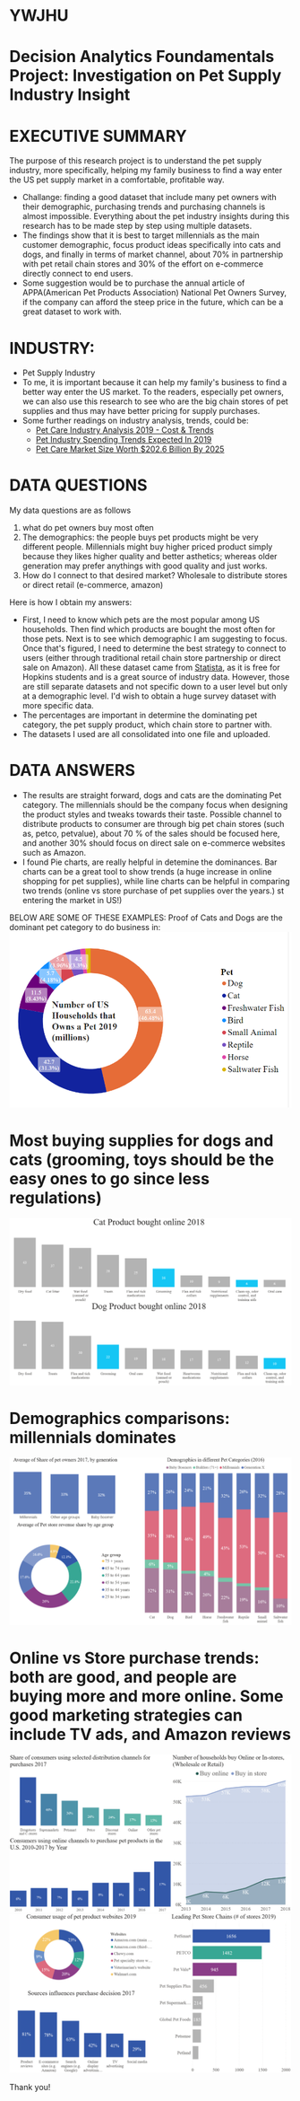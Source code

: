 # YWJHU
# Decision Analytics Foundamentals Project: Investigation on Pet Supply Industry Insight

# EXECUTIVE SUMMARY
The purpose of this research project is to understand the pet supply industry, more specifically, helping my family business to find a way enter the US pet supply market in a comfortable, profitable way. 
- Challange: finding a good dataset that include many pet owners with their demographic, purchasing trends and purchasing channels is almost impossible. Everything about the pet industry insights during this research has to be made step by step using multiple datasets.
- The findings show that it is best to target millennials as the main customer demographic, focus product ideas specifically into cats and dogs, and finally in terms of market channel, about 70%  in partnership with pet retail chain stores and 30% of the effort on e-commerce directly connect to end users.
- Some suggestion would be to purchase the annual article of APPA(American Pet Products Association) National Pet Owners Survey, if the company can afford the steep price in the future, which can be a great dataset to work with.


# INDUSTRY:
- Pet Supply Industry
- To me, it is important because it can help my family's business to find a better way enter the US market. To the readers, especially pet owners, we can also use this research to see who are the big chain stores of pet supplies and thus may have better pricing for supply purchases.
- Some further readings on industry analysis, trends, could be: 
    - [Pet Care Industry Analysis 2019 - Cost & Trends](https://www.franchisehelp.com/industry-reports/pet-care-industry-analysis-2018-cost-trends/)
    - [Pet Industry Spending Trends Expected In 2019](https://www.ibtimes.com/pet-industry-spending-trends-expected-2019-2746276/)
    - [Pet Care Market Size Worth $202.6 Billion By 2025](https://www.grandviewresearch.com/press-release/global-pet-care-market/)
    
# DATA QUESTIONS
My data questions are as follows
1. what do pet owners buy most often
2. The demographics: the people buys pet products might be very different people. Millennials might buy higher priced product simply because they likes higher quality and better asthetics; whereas older generation may prefer anythings with good quality and just works.
3. How do I connect to that desired market? Wholesale to distribute stores or direct retail (e-commerce, amazon)

Here is how I obtain my answers:
- First, I need to know which pets are the most popular among US households. Then find which products are bought the most often for those pets. Next is to see which demographic I am suggesting to focus. Once that's figured, I need to determine the best strategy to connect to users (either through traditional retail chain store partnership or direct sale on Amazon). All these dataset came from [Statista](https://www-statista-com.proxy1.library.jhu.edu/), as it is free for Hopkins students and is a great source of industry data. However, those are still separate datasets and not specific down to a user level but only at a demographic level. I'd wish to obtain a huge survey dataset with more specific data.
- The percentages are important in determine the dominating pet category, the pet supply product, which chain store to partner with.
- The datasets I used are all consolidated into one file and uploaded.

# DATA ANSWERS
- The results are straight forward, dogs and cats are the dominating Pet category. The millennials should be the company focus when designing the product styles and tweaks towards their taste. Possible channel to distribute products to consumer are through big pet chain stores (such as, petco, petvalue), about 70 % of the sales should be focused here, and another 30% should focus on direct sale on e-commerce websites such as Amazon.
- I found Pie charts, are really helpful in detemine the dominances. Bar charts can be a great tool to show trends (a huge increase in online shopping for pet supplies), while line charts can be helpful in comparing two trends (online vs store purchase of pet supplies over the years.)
st entering the market in US!)

BELOW ARE SOME OF THESE EXAMPLES:
Proof of Cats and Dogs are the dominant pet category to do business in:
![Alt text](https://github.com/wangyan0574/YWJHU/blob/master/Pet%20Spread.PNG)

# Most buying supplies for dogs and cats (grooming, toys should be the easy ones to go since less regulations)
![Alt text](https://github.com/wangyan0574/YWJHU/blob/master/most%20buying%20supplies%20for%20dogs%20and%20cats.PNG)

# Demographics comparisons: millennials dominates
![Alt text](https://github.com/wangyan0574/YWJHU/blob/master/millennials%20dominance.PNG)

# Online vs Store purchase trends: both are good, and people are buying more and more online. Some good marketing strategies can include TV ads, and Amazon reviews
![Alt text](https://github.com/wangyan0574/YWJHU/blob/master/Online%20vs%20Store%20purchase%20trends.PNG)
![Alt text](https://github.com/wangyan0574/YWJHU/blob/master/good%20channels%20to%20distribute%2C%20marketing%20insights.PNG)


Thank you!
